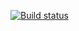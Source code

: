 [![Build status](https://ci.appveyor.com/api/projects/status/p8cdmctlw07s7mnc?svg=true)](https://ci.appveyor.com/project/PershikovaEP/api-ci)